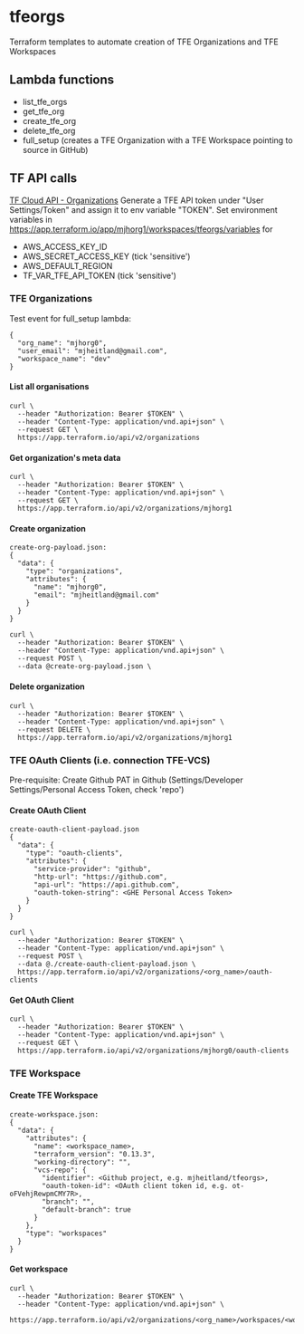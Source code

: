 # tfeorgs

Terraform templates to automate creation of TFE Organizations and TFE Workspaces

## Lambda functions
+ list_tfe_orgs
+ get_tfe_org
+ create_tfe_org
+ delete_tfe_org
+ full_setup (creates a TFE Organization with a TFE Workspace pointing to source in GitHub)

## TF API calls 
[TF Cloud API - Organizations](https://www.terraform.io/docs/cloud/api/organizations.html)
Generate a TFE API token under "User Settings/Token" and assign it to env variable "TOKEN".
Set environment variables in https://app.terraform.io/app/mjhorg1/workspaces/tfeorgs/variables for
- AWS_ACCESS_KEY_ID
- AWS_SECRET_ACCESS_KEY (tick 'sensitive')
- AWS_DEFAULT_REGION
- TF_VAR_TFE_API_TOKEN (tick 'sensitive')

### TFE Organizations

Test event for full_setup lambda:
```
{
  "org_name": "mjhorg0",
  "user_email": "mjheitland@gmail.com",
  "workspace_name": "dev"
}
```

#### List all organisations
```
curl \
  --header "Authorization: Bearer $TOKEN" \
  --header "Content-Type: application/vnd.api+json" \
  --request GET \
  https://app.terraform.io/api/v2/organizations
```

#### Get organization's meta data
```
curl \
  --header "Authorization: Bearer $TOKEN" \
  --header "Content-Type: application/vnd.api+json" \
  --request GET \
  https://app.terraform.io/api/v2/organizations/mjhorg1
```

#### Create organization
```
create-org-payload.json:
{
  "data": {
    "type": "organizations",
    "attributes": {
      "name": "mjhorg0",
      "email": "mjheitland@gmail.com"
    }
  }
}

curl \
  --header "Authorization: Bearer $TOKEN" \
  --header "Content-Type: application/vnd.api+json" \
  --request POST \
  --data @create-org-payload.json \
```
#### Delete organization
```
curl \
  --header "Authorization: Bearer $TOKEN" \
  --header "Content-Type: application/vnd.api+json" \
  --request DELETE \
  https://app.terraform.io/api/v2/organizations/mjhorg1
```

### TFE OAuth Clients (i.e. connection TFE-VCS)
Pre-requisite: Create Github PAT in Github (Settings/Developer Settings/Personal Access Token, check 'repo')

#### Create OAuth Client
```
create-oauth-client-payload.json
{
  "data": {
    "type": "oauth-clients",
    "attributes": {
      "service-provider": "github",
      "http-url": "https://github.com",
      "api-url": "https://api.github.com",
      "oauth-token-string": <GHE Personal Access Token>
    }
  }
}

curl \
  --header "Authorization: Bearer $TOKEN" \
  --header "Content-Type: application/vnd.api+json" \
  --request POST \
  --data @./create-oauth-client-payload.json \
  https://app.terraform.io/api/v2/organizations/<org_name>/oauth-clients
```

#### Get OAuth Client
```
curl \
  --header "Authorization: Bearer $TOKEN" \
  --header "Content-Type: application/vnd.api+json" \
  --request GET \
  https://app.terraform.io/api/v2/organizations/mjhorg0/oauth-clients
```

### TFE Workspace

#### Create TFE Workspace
```
create-workspace.json:
{
  "data": {
    "attributes": {
      "name": <workspace_name>,
      "terraform_version": "0.13.3",
      "working-directory": "",
      "vcs-repo": {
        "identifier": <Github project, e.g. mjheitland/tfeorgs>,
        "oauth-token-id": <OAuth client token id, e.g. ot-oFVehjRewpmCMY7R>,
        "branch": "",
        "default-branch": true
      }
    },
    "type": "workspaces"
  }
}
```

#### Get workspace
```
curl \
  --header "Authorization: Bearer $TOKEN" \
  --header "Content-Type: application/vnd.api+json" \
  https://app.terraform.io/api/v2/organizations/<org_name>/workspaces/<workspace_name>
```
